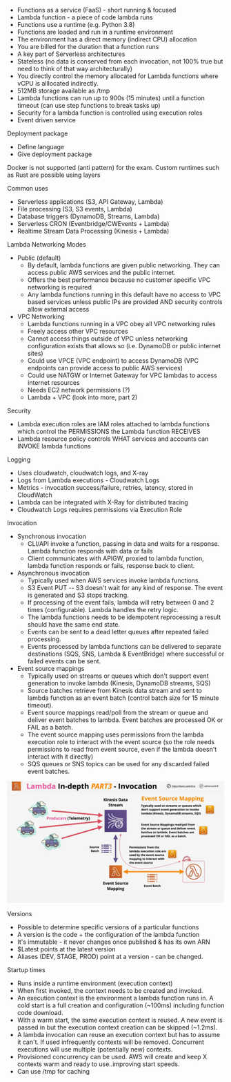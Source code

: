 * Functions as a service (FaaS) - short running & focused
* Lambda function - a piece of code lambda runs
* Functions use a runtime (e.g. Python 3.8)
* Functions are loaded and run in a runtime environment
* The environment has a direct memory (indirect CPU) allocation
* You are billed for the duration that a function runs
* A key part of Serverless architectures
* Stateless (no data is conserved from each invocation, not 100% true but need to think of that way architecturally)
* You directly control the memory allocated for Lambda functions where vCPU is alllocated indirectly.
* 512MB storage available as /tmp
* Lambda functions can run up to 900s (15 minutes) until a function timeout (can use step functions to break tasks up)
* Security for a lambda function is controlled using execution roles
* Event driven service

Deployment package

* Define language
* Give deployment package

Docker is not supported (anti pattern) for the exam. Custom runtimes such as Rust are possible using layers

Common uses

* Serverless applications (S3, API Gateway, Lambda)
* File processing (S3, S3 events, Lambda)
* Database triggers (DynamoDB, Streams, Lambda)
* Serverless CRON (Eventbridge/CWEvents + Lambda)
* Realtime Stream Data Processing (Kinesis + Lambda)

Lambda Networking Modes

* Public (default)
  * By default, lambda functions are given public networking. They can access public AWS services and the public internet.
  * Offers the best performance because no customer specific VPC networking is required
  * Any lambda functions running in this default have no access to VPC based services unless public IPs are provided AND security controls allow external access
* VPC Networking
  * Lambda functions running in a VPC obey all VPC networking rules
  * Freely access other VPC resources
  * Cannot access things outside of VPC unless networking configuration exists that allows so (i.e. DynamoDB or public internet sites)
  * Could use VPCE (VPC endpoint) to access DynamoDB (VPC endpoints can provide access to public AWS services)
  * Could use NATGW or Internet Gateway for VPC lambdas to access internet resources
  * Needs EC2 network permissions (?)
  * Lambda + VPC (look into more, part 2)

Security

* Lambda execution roles are IAM roles attached to lambda functions which control the PERMISSIONS the Lambda function RECEIVES
* Lambda resource policy controls WHAT services and accounts can INVOKE lambda functions

Logging

* Uses cloudwatch, cloudwatch logs, and X-ray
* Logs from Lambda executions - Cloudwatch Logs
* Metrics - invocation success/failure, retries, latency, stored in CloudWatch
* Lambda can be integrated with X-Ray for distributed tracing
* Cloudwatch Logs requires permissions via Execution Role

Invocation

* Synchronous invocation
  * CLI/API invoke a function, passing in data and waits for a response. Lambda function responds with data or fails
  * Client communicates with APIGW, proxied to lambda function, lambda function responds or fails, response back to client.
* Asynchronous invocation
  * Typically used when AWS services invoke lambda functions.
  * S3 Event PUT -- S3 doesn't wait for any kind of response. The event is generated and S3 stops tracking.
  * If processing of the event fails, lambda will retry between 0 and 2 times (configurable). Lambda handles the retry logic.
  * The lambda functions needs to be idempotent reprocessing a result should have the same end state.
  * Events can be sent to a dead letter queues after repeated failed processing.
  * Events processed by lambda functions can be delivered to separate destinations (SQS, SNS, Lambda & EventBridge) where successful or failed events can be sent.
* Event source mappings
  * Typically used on streams or queues which don't support event generation to invoke lambda (Kinesis, DynamoDB streams, SQS)
  * Source batches retrieve from Kinesis data stream and sent to lambda function as an event batch (control batch size for 15 minute timeout).
  * Event source mappings read/poll from the stream or queue and deliver event batches to lambda. Event batches are processed OK or FAIL as a batch.
  * The event source mapping uses permissions from the lambda execution role to interact with the event source (so the role needs permissions to read from event source, even if the lambda doesn't interact with it directly)
  * SQS queues or SNS topics can be used for any discarded failed event batches.

![Event-Source-Mapping.png](Event-Source-Mapping.png)

Versions

* Possible to determine specific versions of a particular functions
* A version is the code + the configuration of the lambda function
* It's immutable - it never changes once published & has its own ARN
* $Latest points at the latest version
* Aliases (DEV, STAGE, PROD) point at a version - can be changed.

Startup times

* Runs inside a runtime environment (execution context)
* When first invoked, the context needs to be created and invoked.
* An execution context is the environment a lambda function runs in. A cold start is a full creation and configuration (~100ms) including function code download.
* With a warm start, the same execution context is reused. A new event is passed in but the execution context creation can be skipped (~1.2ms).
* A lambda invocation can reuse an execution context but has to assume it can't. If used infrequently contexts will be removed. Concurrent executions will use multiple (potentially new) contexts.
* Provisioned concurrency can be used. AWS will create and keep X contexts warm and ready to use..improving start speeds.
* Can use /tmp for caching
